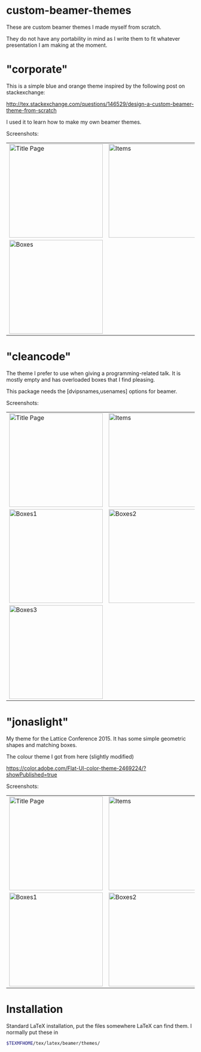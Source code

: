 # custom-beamer-themes
These are custom beamer themes I made myself from scratch.

They do not have any portability in mind as I write them to fit whatever presentation I am making at the moment.


# "corporate"
This is a simple blue and orange theme inspired by the following post on stackexchange:

http://tex.stackexchange.com/questions/146529/design-a-custom-beamer-theme-from-scratch

I used it to learn how to make my own beamer themes.

Screenshots:

<table>
  <tr>
    <td>
      <img src="/../screenshots/screenshots/corporate/corporate-1.png?raw=true" alt="Title Page" width="250">
    </td>
    <td>
      <img src="/../screenshots/screenshots/corporate/corporate-2.png?raw=true" alt="Items" width="250">
    </td>
  </tr>
  <tr>
    <td>
      <img src="/../screenshots/screenshots/corporate/corporate-3.png?raw=true" alt="Boxes" width="250">
    </td>
  </tr>
</table>

# "cleancode"
The theme I prefer to use when giving a programming-related talk. It is mostly empty and has 
overloaded boxes that I find pleasing.

This package needs the [dvipsnames,usenames] options for beamer.

Screenshots:

<table>
  <tr>
    <td>
      <img src="/../screenshots/screenshots/clean.code/cleancode-1.png?raw=true" alt="Title Page" width="250">
    </td>
    <td>
      <img src="/../screenshots/screenshots/clean.code/cleancode-2.png?raw=true" alt="Items" width="250">
    </td>
  </tr>
  <tr>
    <td>
      <img src="/../screenshots/screenshots/clean.code/cleancode-3.png?raw=true" alt="Boxes1" width="250">
    </td>
    <td>
      <img src="/../screenshots/screenshots/clean.code/cleancode-4.png?raw=true" alt="Boxes2" width="250">
    </td>
  </tr>
  <tr>
    <td>
      <img src="/../screenshots/screenshots/clean.code/cleancode-5.png?raw=true" alt="Boxes3" width="250">
    </td>
  </tr>
</table>

# "jonaslight"
My theme for the Lattice Conference 2015. It has some simple geometric shapes and matching boxes.

The colour theme I got from here (slightly modified)

https://color.adobe.com/Flat-UI-color-theme-2469224/?showPublished=true

Screenshots:

<table>
  <tr>
    <td>
      <img src="/../screenshots/screenshots/light.theme/light_theme-1.png?raw=true" alt="Title Page" width="250">
    </td>
    <td>
      <img src="/../screenshots/screenshots/light.theme/light_theme-2.png?raw=true" alt="Items" width="250">
    </td>
  </tr>
  <tr>
    <td>
      <img src="/../screenshots/screenshots/light.theme/light_theme-3.png?raw=true" alt="Boxes1" width="250">
    </td>
    <td>
      <img src="/../screenshots/screenshots/light.theme/light_theme-4.png?raw=true" alt="Boxes2" width="250">
    </td>
  </tr>
</table>

# Installation

Standard LaTeX installation, put the files somewhere LaTeX can find them. I normally put these in

```bash
$TEXMFHOME/tex/latex/beamer/themes/
```
